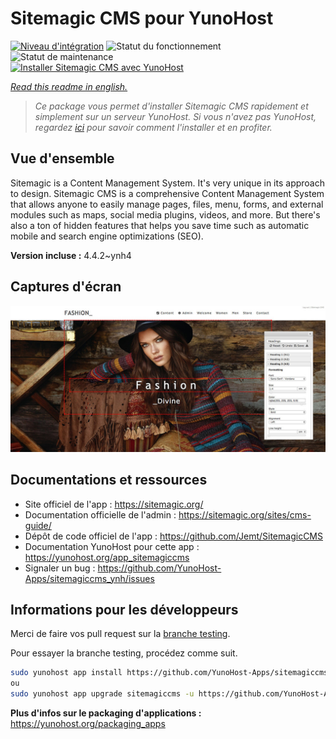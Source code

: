 <!--
N.B.: This README was automatically generated by https://github.com/YunoHost/apps/tree/master/tools/README-generator
It shall NOT be edited by hand.
-->

# Sitemagic CMS pour YunoHost

[![Niveau d'intégration](https://dash.yunohost.org/integration/sitemagiccms.svg)](https://dash.yunohost.org/appci/app/sitemagiccms) ![Statut du fonctionnement](https://ci-apps.yunohost.org/ci/badges/sitemagiccms.status.svg) ![Statut de maintenance](https://ci-apps.yunohost.org/ci/badges/sitemagiccms.maintain.svg)  
[![Installer Sitemagic CMS avec YunoHost](https://install-app.yunohost.org/install-with-yunohost.svg)](https://install-app.yunohost.org/?app=sitemagiccms)

*[Read this readme in english.](./README.md)*

> *Ce package vous permet d'installer Sitemagic CMS rapidement et simplement sur un serveur YunoHost.
Si vous n'avez pas YunoHost, regardez [ici](https://yunohost.org/#/install) pour savoir comment l'installer et en profiter.*

## Vue d'ensemble

Sitemagic is a Content Management System. It's very unique in its approach to design. Sitemagic CMS is a comprehensive Content Management System that allows anyone to easily manage pages, files, menu, forms, and external modules such as maps, social media plugins, videos, and more. But there's also a ton of hidden features that helps you save time such as automatic mobile and search engine optimizations (SEO).

**Version incluse :** 4.4.2~ynh4

## Captures d'écran

![Capture d'écran de Sitemagic CMS](./doc/screenshots/Designer.jpeg)

## Documentations et ressources

* Site officiel de l'app : <https://sitemagic.org/>
* Documentation officielle de l'admin : <https://sitemagic.org/sites/cms-guide/>
* Dépôt de code officiel de l'app : <https://github.com/Jemt/SitemagicCMS>
* Documentation YunoHost pour cette app : <https://yunohost.org/app_sitemagiccms>
* Signaler un bug : <https://github.com/YunoHost-Apps/sitemagiccms_ynh/issues>

## Informations pour les développeurs

Merci de faire vos pull request sur la [branche testing](https://github.com/YunoHost-Apps/sitemagiccms_ynh/tree/testing).

Pour essayer la branche testing, procédez comme suit.

``` bash
sudo yunohost app install https://github.com/YunoHost-Apps/sitemagiccms_ynh/tree/testing --debug
ou
sudo yunohost app upgrade sitemagiccms -u https://github.com/YunoHost-Apps/sitemagiccms_ynh/tree/testing --debug
```

**Plus d'infos sur le packaging d'applications :** <https://yunohost.org/packaging_apps>
